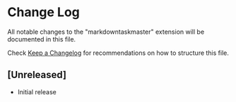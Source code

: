 # Change Log

All notable changes to the "markdowntaskmaster" extension will be documented in this file.

Check [Keep a Changelog](http://keepachangelog.com/) for recommendations on how to structure this file.

## [Unreleased]

- Initial release